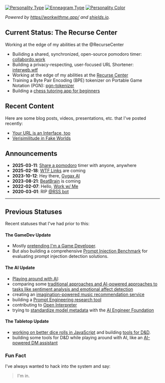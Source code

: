 [![Personality Type](https://img.shields.io/endpoint?url=https%3A%2F%2Fworkwithme.app%2Fapi%2Fbadges%2Fconfig%2Fericrallen%2Fpersonality)](https://workwithme.app/ericrallen/) [![Enneagram Type](https://img.shields.io/endpoint?url=https%3A%2F%2Fworkwithme.app%2Fapi%2Fbadges%2Fconfig%2Fericrallen%2Fenneagram)](https://workwithme.app/ericrallen/)
[![Personality Color](https://img.shields.io/endpoint?url=https%3A%2F%2Fworkwithme.app%2Fapi%2Fbadges%2Fconfig%2Fericrallen%2Fcolor)](https://workwithme.app/ericrallen/)

_Powered by [https//workwithme.app/](https://workwithme.app/ericrallen) and [shields.io](https://shields.io/endpoint/)._

## Current Status: The Recurse Center

Working at the edge of my abilities at the @RecurseCenter

- Builiding a shared, synchronized, open-source pomodoro timer: [collabordo.work](https://github.com/InterwebAlchemy/collabodoro)
- Building a privacy-respecting, user-focused URL Shortener: [interweb.wtf](https://github.com/InterwebAlchemy/interweb.wtf)
- Working at the edge of my abilities at the [Recurse Center](https://www.recurse.com/scout/click?t=1b9ee5f39bb35af1073bda78cf4cabdf)
- Training a Byte Pair Encoding (BPE) tokenizer on Portable Game Notation (PGN): [pgn-tokenizer](https://github.com/DVDAGames/pgn-tokenizer)
- Building a [chess tutoring app for beginners](https://github.com/DVDAGames/chess-tutor)

## Recent Content

Here are some blog posts, videos, presentations, etc. that I've posted recently:

- [Your URL is an Interface, too](https://interwebalchemy.com/posts/url-bar-as-interface/)
- [Verisimilitude in Fake Worlds](https://dvdagames.com/posts/coding-verisimilitude/)

## Announcements
- **2025-03-11**: [Share a pomodoro](https://collabodoro.work/) timer with anyone, anywhere
- **2025-02-18**: [WTF Links](https://www.interweb.wtf/) are coming
- **2023-10-12**: Hey there, [Gygax AI](https://github.com/DVDAGames/local-tabletop-ai-demo)
- **2023-08-21**: [BeatBrain](https://github.com/interwebAlchemy/beat-brain) is coming
- **2022-02-07**: Hello, [Work w/ Me](https://github.com/InterwebAlchemy/work-with-me/)
- **2020-03-01**: RIP [@RSS bot](https://github.com/InterwebAlchemy/scrape-rss-bot/)

---

## Previous Statuses

Recent statuses that I've had prior to this:

#### The GameDev Update
- Mostly [pretending I'm a Game Developer](https://dvdagames.com/posts/hello-world/).
- But also building a comprehensive [Prompt Injection Benchmark](https://github.com/lakeraai/pint-benchmark) for evaluating prompt injection detection solutions.

#### The AI Update
- [Playing around with AI](https://hackernoon.com/ai-prompts-are-the-incantations-that-make-chatgpt-do-magical-things):
- comparing some [traditional approaches and AI-powered approaches to tasks like sentiment analysis and emotional affect detection](https://github.com/ericrallen/sentiment-analysis-notebook)
- creating an [imagination-powered music recommendation service](https://github.com/InterwebAlchemy/beat-brain)
- building a [Prompt Engineering research tool](https://github.com/InterwebAlchemy/obsidian-ai-research-assistant)
- contributing to [Open Interpreter](https://github.com/KillianLucas/open-interpreter)
- trying to [standardize model metadata](https://github.com/InterwebAlchemy/model-metadata-central) with the [AI Engineer Foundation](https://github.com/AI-Engineer-Foundation/)

#### The Tabletop Update
- [working on better dice rolls in JavaScript](https://github.com/DVDAGames/js-die-roller) and building [tools for D&D](https://github.com/DVDAGames/react-hex-flower-engine).
- building some tools for D&D while playing around with AI, like an [AI-powered DM assistant](https://github.com/DVDAGames/local-tabletop-ai-demo)

### Fun Fact

I've always wanted to hack into the system and say:

> I'm in.
